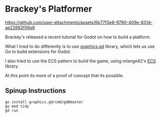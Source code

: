 # Brackey's Platformer


https://github.com/user-attachments/assets/6b77f3e8-9790-409e-831d-ae22882f06e6



Brackey's released a recent tutorial for Godot on how to build a platform.

What I tried to do differently is to use [graphics.gd](https://github.com/grow-graphics/gd) library, which lets us use Go to build extensions for Godot.

I also tried to use the ECS pattern to build the game, using mlange42's [ECS](https://github.com/mlange-42/arche) library.

At this point its more of a proof of concept that its possible.

## Spinup Instructions


```
go install graphics.gd/cmd/gd@master
go mod tidy
gd run
```

